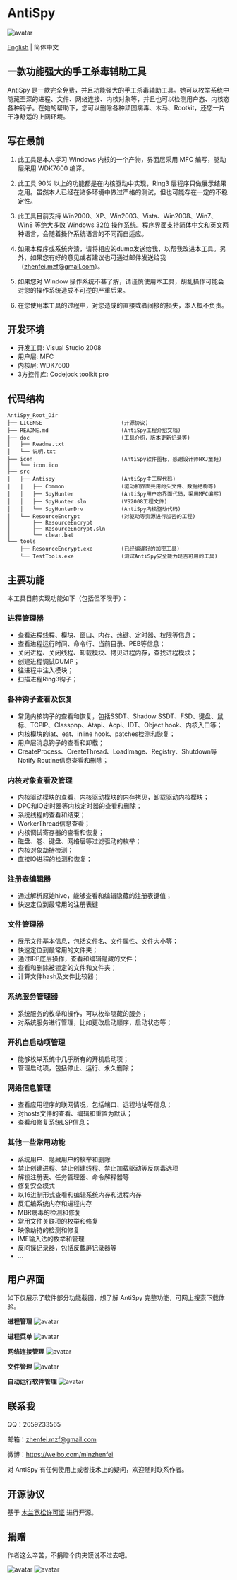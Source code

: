 # AntiSpy

![avatar](icon/icon.ico)

[English](./README.md) | 简体中文

## 一款功能强大的手工杀毒辅助工具

AntiSpy 是一款完全免费，并且功能强大的手工杀毒辅助工具。她可以枚举系统中隐藏至深的进程、文件、网络连接、内核对象等，并且也可以检测用户态、内核态各种钩子。在她的帮助下，您可以删除各种顽固病毒、木马、Rootkit，还您一片干净舒适的上网环境。

## 写在最前

1. 此工具是本人学习 Windows 内核的一个产物，界面层采用 MFC 编写，驱动层采用 WDK7600 编译。

2. 此工具 90% 以上的功能都是在内核驱动中实现，Ring3 层程序只做展示结果之用。虽然本人已经在诸多环境中做过严格的测试，但也可能存在一定的不稳定性。

3. 此工具目前支持 Win2000、XP、Win2003、Vista、Win2008、Win7、Win8 等绝大多数 Windows 32位 操作系统。程序界面支持简体中文和英文两种语言，会随着操作系统语言的不同而自适应。

4. 如果本程序或系统奔溃，请将相应的dump发送给我，以帮我改进本工具。另外，如果您有好的意见或者建议也可通过邮件发送给我（zhenfei.mzf@gmail.com）。

5. 如果您对 Window 操作系统不甚了解，请谨慎使用本工具，胡乱操作可能会对您的操作系统造成不可逆的严重后果。

6. 在您使用本工具的过程中，对您造成的直接或者间接的损失，本人概不负责。

## 开发环境

* 开发工具: Visual Studio 2008
* 用户层: MFC
* 内核层: WDK7600
* 3方控件库: Codejock toolkit pro

## 代码结构

```shell
AntiSpy_Root_Dir
├── LICENSE                         (开源协议)
├── README.md                       (AntiSpy工程介绍文档)
├── doc                             (工具介绍，版本更新记录等)
│   ├── Readme.txt
│   └── 说明.txt
├── icon                            (AntiSpy软件图标，感谢设计师HXJ童鞋)
│   └── icon.ico
├── src
│   ├── Antispy                     (AntiSpy主工程代码)
│   │   ├── Common                  (驱动和界面共用的头文件、数据结构等)
│   │   ├── SpyHunter               (AntiSpy用户态界面代码，采用MFC编写)
│   │   ├── SpyHunter.sln           (VS2008工程文件)
│   │   └── SpyHunterDrv            (AntiSpy内核驱动代码)
│   └── ResourceEncrypt             (对驱动等资源进行加密的工程)
│       ├── ResourceEncrypt
│       ├── ResourceEncrypt.sln
│       └── clear.bat
└── tools
    ├── ResourceEncrypt.exe         (已经编译好的加密工具)
    └── TestTools.exe               (测试AntiSpy安全能力是否可用的工具)
```

## 主要功能

本工具目前实现功能如下（包括但不限于）：

### 进程管理器

* 查看进程线程、模块、窗口、内存、热键、定时器、权限等信息；
* 查看进程运行时间、命令行、当前目录、PEB等信息；
* 关闭进程、关闭线程、卸载模块、拷贝进程内存，查找进程模块；
* 创建进程调试DUMP；
* 往进程中注入模块；
* 扫描进程Ring3钩子；

### 各种钩子查看及恢复

* 常见内核钩子的查看和恢复，包括SSDT、Shadow SSDT、FSD、键盘、鼠标、TCPIP、Classpnp、Atapi、Acpi、IDT、Object hook、内核入口等；
* 内核模块的iat、eat、inline hook、patches检测和恢复；
* 用户层消息钩子的查看和卸载；
* CreateProcess、CreateThread、LoadImage、Registry、Shutdown等Notify Routine信息查看和删除；

### 内核对象查看及管理

* 内核驱动模块的查看，内核驱动模块的内存拷贝，卸载驱动内核模块；
* DPC和IO定时器等内核定时器的查看和删除；
* 系统线程的查看和结束；
* WorkerThread信息查看；
* 内核调试寄存器的查看和恢复；
* 磁盘、卷、键盘、网络层等过滤驱动的枚举；
* 内核对象劫持检测；
* 直接IO进程的检测和恢复；

### 注册表编辑器

* 通过解析原始hive，能够查看和编辑隐藏的注册表键值；
* 快速定位到最常用的注册表键

### 文件管理器

* 展示文件基本信息，包括文件名、文件属性、文件大小等；
* 快速定位到最常用的文件夹；
* 通过IRP底层操作，查看和编辑隐藏的文件；
* 查看和删除被锁定的文件和文件夹；
* 计算文件hash及文件比较器；

### 系统服务管理器

* 系统服务的枚举和操作，可以枚举隐藏的服务；
* 对系统服务进行管理，比如更改启动顺序，启动状态等；

### 开机自启动项管理

* 能够枚举系统中几乎所有的开机启动项；
* 管理启动项，包括停止、运行、永久删除；

### 网络信息管理

* 查看应用程序的联网情况，包括端口、远程地址等信息；
* 对hosts文件的查看、编辑和重置为默认；
* 查看和修复系统LSP信息；

### 其他一些常用功能

* 系统用户、隐藏用户的枚举和删除
* 禁止创建进程、禁止创建线程、禁止加载驱动等反病毒选项
* 解锁注册表、任务管理器、命令解释器等
* 修复安全模式
* 以16进制形式查看和编辑系统内存和进程内存
* 反汇编系统内存和进程内存
* MBR病毒的检测和修复
* 常用文件关联项的枚举和修复
* 映像劫持的检测和修复
* IME输入法的枚举和管理
* 反间谍记录器，包括反截屏记录器等
* ...

## 用户界面

如下仅展示了软件部分功能截图，想了解 AntiSpy 完整功能，可网上搜索下载体验。

**进程管理**
![avatar](images/process_tree.png)

**进程菜单**
![avatar](images/process_menu.png)

**网络连接管理**
![avatar](images/network.png)

**文件管理**
![avatar](images/file_manager.png)

**自动运行软件管理**
![avatar](images/autorun.png)

## 联系我

QQ：2059233565

邮箱：zhenfei.mzf@gmail.com

微博：https://weibo.com/minzhenfei

对 AntiSpy 有任何使用上或者技术上的疑问，欢迎随时联系作者。

## 开源协议

基于 [木兰宽松许可证](https://license.coscl.org.cn/MulanPSL/) 进行开源。

## 捐赠

作者这么辛苦，不捐赠个肉夹馍说不过去吧。

![avatar](donate/WeChat.png)  ![avatar](donate/AliPay.png)
